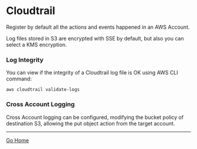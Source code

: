 # Cloudtrail

Register by default all the actions and events happened in an AWS Account.

Log files stored in S3 are encrypted with SSE by default, but also you can select a KMS encryption.

### Log Integrity

You can view if the integrity of a Cloudtrail log file is OK using AWS CLI command:
````
aws cloudtrail validate-logs
````

### Cross Account Logging

Cross Account logging can be configured, modifying the bucket policy of destination S3, allowing the put object action from the target account.

---------------
[Go Home](../README.md)